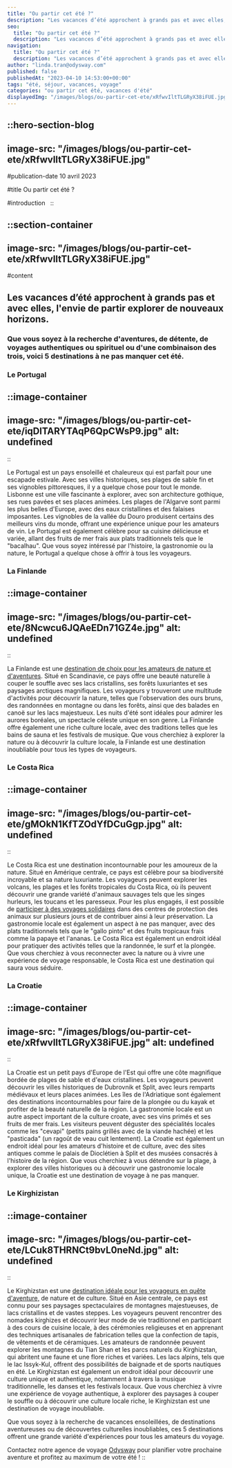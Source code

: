 ```yaml
---
title: "Ou partir cet été ?"
description: "Les vacances d’été approchent à grands pas et avec elles, l'envie de partir explorer de nouveaux horizons. Que vous soyez à la recherche d'aventures, de détente, de voyages authentiques ou spirituel ou d'une combinaison des trois, voici 5 destinations à ne pas manquer cet été."
seo:
  title: "Ou partir cet été ?"
  description: "Les vacances d’été approchent à grands pas et avec elles, l'envie de partir explorer de nouveaux horizons. Mais ou partir cet été ?"
navigation:
  title: "Ou partir cet été ?"
  description: "Les vacances d’été approchent à grands pas et avec elles, l'envie de partir explorer de nouveaux horizons. Que vous soyez à la recherche d'aventures, de détente, de voyages authentiques ou spirituel ou d'une combinaison des trois, voici 5 destinations à ne pas manquer cet été."
author: "linda.tran@odysway.com"
published: false
publishedAt: "2023-04-10 14:53:00+00:00"
tags: "été, séjour, vacances, voyage"
categories: "ou partir cet été, vacances d'été"
displayedImg: "/images/blogs/ou-partir-cet-ete/xRfwvIltTLGRyX38iFUE.jpg"
---
```


::hero-section-blog
---
image-src: "/images/blogs/ou-partir-cet-ete/xRfwvIltTLGRyX38iFUE.jpg"
---
#publication-date
10 avril 2023

#title
Ou partir cet été ?

#introduction
 
::

::section-container
---
image-src: "/images/blogs/ou-partir-cet-ete/xRfwvIltTLGRyX38iFUE.jpg"
---
#content
## Les vacances d’été approchent à grands pas et avec elles, l'envie de partir explorer de nouveaux horizons.

### Que vous soyez à la recherche d'aventures, de détente, de voyages authentiques ou spirituel ou d'une combinaison des trois, voici 5 destinations à ne pas manquer cet été.

### Le Portugal

::image-container
---
image-src: "/images/blogs/ou-partir-cet-ete/iqDlTARYTAqP6QpCWsP9.jpg"
alt: undefined
---
::

Le Portugal est un pays ensoleillé et chaleureux qui est parfait pour une escapade estivale. Avec ses villes historiques, ses plages de sable fin et ses vignobles pittoresques, il y a quelque chose pour tout le monde. Lisbonne est une ville fascinante à explorer, avec son architecture gothique, ses rues pavées et ses places animées. Les plages de l'Algarve sont parmi les plus belles d'Europe, avec des eaux cristallines et des falaises imposantes. Les vignobles de la vallée du Douro produisent certains des meilleurs vins du monde, offrant une expérience unique pour les amateurs de vin. Le Portugal est également célèbre pour sa cuisine délicieuse et variée, allant des fruits de mer frais aux plats traditionnels tels que le "bacalhau". Que vous soyez intéressé par l'histoire, la gastronomie ou la nature, le Portugal a quelque chose à offrir à tous les voyageurs.

### La Finlande

::image-container
---
image-src: "/images/blogs/ou-partir-cet-ete/8Ncwcu6JQAeEDn71GZ4e.jpg"
alt: undefined
---
::

La Finlande est une [destination de choix pour les amateurs de nature et d'aventures](https://odysway.com/voyages/reconnexion-nature-finlande?utm_source=Article+Blog&utm_medium=Article+de+blog+%2F+ou+partir+cet+%C3%A9t%C3%A9&utm_campaign=finlande). Situé en Scandinavie, ce pays offre une beauté naturelle à couper le souffle avec ses lacs cristallins, ses forêts luxuriantes et ses paysages arctiques magnifiques. Les voyageurs y trouveront une multitude d'activités pour découvrir la nature, telles que l'observation des ours bruns, des randonnées en montagne ou dans les forêts, ainsi que des balades en canoë sur les lacs majestueux. Les nuits d'été sont idéales pour admirer les aurores boréales, un spectacle céleste unique en son genre. La Finlande offre également une riche culture locale, avec des traditions telles que les bains de sauna et les festivals de musique. Que vous cherchiez à explorer la nature ou à découvrir la culture locale, la Finlande est une destination inoubliable pour tous les types de voyageurs.

### Le Costa Rica

::image-container
---
image-src: "/images/blogs/ou-partir-cet-ete/gMOkN1KfTZOdYfDCuGgp.jpg"
alt: undefined
---
::

Le Costa Rica est une destination incontournable pour les amoureux de la nature. Situé en Amérique centrale, ce pays est célèbre pour sa biodiversité incroyable et sa nature luxuriante. Les voyageurs peuvent explorer les volcans, les plages et les forêts tropicales du Costa Rica, où ils peuvent découvrir une grande variété d'animaux sauvages tels que les singes hurleurs, les toucans et les paresseux. Pour les plus engagés, il est possible de [participer à des voyages solidaires](https://odysway.com/voyages/refuge-animaux-costa-rica?utm_source=Article+Blog&utm_medium=Article+de+blog+%2F+ou+partir+cet+%C3%A9t%C3%A9&utm_campaign=Costa+rica) dans des centres de protection des animaux sur plusieurs jours et de contribuer ainsi à leur préservation. La gastronomie locale est également un aspect à ne pas manquer, avec des plats traditionnels tels que le "gallo pinto" et des fruits tropicaux frais comme la papaye et l'ananas. Le Costa Rica est également un endroit idéal pour pratiquer des activités telles que la randonnée, le surf et la plongée. Que vous cherchiez à vous reconnecter avec la nature ou à vivre une expérience de voyage responsable, le Costa Rica est une destination qui saura vous séduire.

### La Croatie

::image-container
---
image-src: "/images/blogs/ou-partir-cet-ete/xRfwvIltTLGRyX38iFUE.jpg"
alt: undefined
---
::

La Croatie est un petit pays d'Europe de l'Est qui offre une côte magnifique bordée de plages de sable et d'eaux cristallines. Les voyageurs peuvent découvrir les villes historiques de Dubrovnik et Split, avec leurs remparts médiévaux et leurs places animées. Les îles de l'Adriatique sont également des destinations incontournables pour faire de la plongée ou du kayak et profiter de la beauté naturelle de la région. La gastronomie locale est un autre aspect important de la culture croate, avec ses vins primés et ses fruits de mer frais. Les visiteurs peuvent déguster des spécialités locales comme les "cevapi" (petits pains grillés avec de la viande hachée) et les "pasticada" (un ragoût de veau cuit lentement). La Croatie est également un endroit idéal pour les amateurs d'histoire et de culture, avec des sites antiques comme le palais de Dioclétien à Split et des musées consacrés à l'histoire de la région. Que vous cherchiez à vous détendre sur la plage, à explorer des villes historiques ou à découvrir une gastronomie locale unique, la Croatie est une destination de voyage à ne pas manquer.

### Le Kirghizistan

::image-container
---
image-src: "/images/blogs/ou-partir-cet-ete/LCuk8THRNCt9bvL0neNd.jpg"
alt: undefined
---
::

Le Kirghizstan est une [destination idéale pour les voyageurs en quête d'aventure,](https://odysway.com/voyages/immersion-steppes-kirghizistan?utm_source=Article+Blog&utm_medium=Article+de+blog+%2F+ou+partir+cet+%C3%A9t%C3%A9&utm_campaign=kirghizistan) de nature et de culture. Situé en Asie centrale, ce pays est connu pour ses paysages spectaculaires de montagnes majestueuses, de lacs cristallins et de vastes steppes. Les voyageurs peuvent rencontrer des nomades kirghizes et découvrir leur mode de vie traditionnel en participant à des cours de cuisine locale, à des cérémonies religieuses et en apprenant des techniques artisanales de fabrication telles que la confection de tapis, de vêtements et de céramiques. Les amateurs de randonnée peuvent explorer les montagnes du Tian Shan et les parcs naturels du Kirghizstan, qui abritent une faune et une flore riches et variées. Les lacs alpins, tels que le lac Issyk-Kul, offrent des possibilités de baignade et de sports nautiques en été. Le Kirghizstan est également un endroit idéal pour découvrir une culture unique et authentique, notamment à travers la musique traditionnelle, les danses et les festivals locaux. Que vous cherchiez à vivre une expérience de voyage authentique, à explorer des paysages à couper le souffle ou à découvrir une culture locale riche, le Kirghizstan est une destination de voyage inoubliable.

Que vous soyez à la recherche de vacances ensoleillées, de destinations aventureuses ou de découvertes culturelles inoubliables, ces 5 destinations offrent une grande variété d'expériences pour tous les amateurs du voyage.

Contactez notre agence de voyage [Odysway](https://odysway.com/?utm_source=Article+Blog&utm_medium=Article+de+blog+%2F+ou+partir+cet+%C3%A9t%C3%A9&utm_campaign=acceuil) pour planifier votre prochaine aventure et profitez au maximum de votre été !
::
